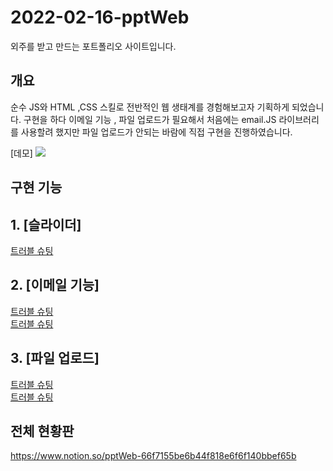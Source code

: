# 2022-02-16-pptWeb
외주를 받고 만드는 포트폴리오 사이트입니다.

## 개요
순수 JS와 HTML ,CSS 스킬로 전반적인 웹 생태계를 경험해보고자 기획하게 되었습니다.
구현을 하다 이메일 기능 , 파일 업로드가  필요해서 처음에는 email.JS 라이브러리를 사용할려 했지만 파일 업로드가 안되는 바람에 직접 구현을 진행하였습니다.


[데모]
<img src="https://user-images.githubusercontent.com/74364667/160363676-55a6adf5-fd9f-4f9a-905d-d8cd1ee508e7.mp4">


## 구현 기능

## 1. [슬라이더]
[트러블 슈팅](https://www.notion.so/2022-02-20-23f9a19de2eb495cbbd4525be7a56fe1)

## 2. [이메일 기능]
[트러블 슈팅](https://www.notion.so/2022-02-24-7db956ad16b844a18cc78b7a007c3c80)<br>
[트러블 슈팅](https://www.notion.so/2022-02-24-7db956ad16b844a18cc78b7a007c3c80)

## 3. [파일 업로드]
[트러블 슈팅](https://www.notion.so/2022-02-25-68e800061b3f4bfea9076aafa3641fa2)<br>
[트러블 슈팅](https://www.notion.so/2022-02-26-6fb57319bb4d46d48d7be4839cf8c2c7)

## 전체 현황판
https://www.notion.so/pptWeb-66f7155be6b44f818e6f6f140bbef65b
